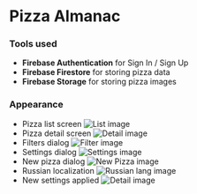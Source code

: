 # Pizza Almanac

### Tools used

* **Firebase Authentication** for Sign In / Sign Up
* **Firebase Firestore** for storing pizza data
* **Firebase Storage** for storing pizza images

### Appearance

* Pizza list screen
![List image](https://github.com/polina-krukovich/pizza-almanac-android/blob/master/images/list.png)
* Pizza detail screen
![Detail image](https://github.com/polina-krukovich/pizza-almanac-android/blob/master/images/detail.png)
* Filters dialog
![Filter image](https://github.com/polina-krukovich/pizza-almanac-android/blob/master/images/filter.png)
* Settings dialog
![Settings image](https://github.com/polina-krukovich/pizza-almanac-android/blob/master/images/settings.png)
* New pizza dialog
![New Pizza image](https://github.com/polina-krukovich/pizza-almanac-android/blob/master/images/addnew.png)
* Russian localization
![Russian lang image](https://github.com/polina-krukovich/pizza-almanac-android/blob/master/images/rulang.png)
* New settings applied 
![Detail image](https://github.com/polina-krukovich/pizza-almanac-android/blob/master/images/newsettings.png)
